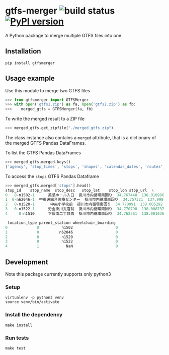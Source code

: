 gtfs-merger ![build status](https://travis-ci.com/door2door-io/gtfs-merger.svg?token=jAe2MpoP1Smhms3S1hzy&branch=master) [![PyPI version](https://badge.fury.io/py/gtfsmerger.svg)](https://badge.fury.io/py/gtfsmerger)
===========
A Python package to merge multiple GTFS files into one

## Installation
```shell
pip install gtfsmerger
```

## Usage example

Use this module to merge two GTFS files
```python
>>> from gtfsmerger import GTFSMerger
>>> with open('gtfs1.zip') as fa, open('gtfs2.zip') as fb:
>>>    merged_gtfs = GTFSMerger(fa, fb)
```

To write the merged result to a ZIP file
```python
>>> merged_gtfs.get_zipfile("./merged_gtfs.zip")
```

The class instance also contains a `merged` attribute,
that is a dictionary of the merged GTFS Pandas DataFrames.

To list the GTFS Pandas DataFrames
```python
>>> merged_gtfs.merged.keys()
['agency', 'stop_times', 'stops', 'shapes', 'calendar_dates', 'routes', 'trips']
```

To access the `stops` GTFS Pandas Dataframe
```python
>>> merged_gtfs.merged['stops'].head()
stop_id    stop_name  stop_desc   stop_lat    stop_lon stop_url  \
0   0-n1502-1      美感ホール入口  掛川市内循環南回り  34.767448  138.010986      NaN
1  0-n62046-1  中東遠総合医療センター  掛川市内循環南回り  34.757321  137.998436      NaN
2   0-n1520-1       中央小学校前  掛川市内循環南回り  34.770991  138.005292      NaN
3   0-n1522-1      労金掛川支店前  掛川市内循環南回り  34.770798  138.008737      NaN
4     0-n1510      下俣南二丁目西  掛川市内循環南回り  34.762361  138.001036      NaN

 location_type parent_station wheelchair_boarding
0             0          n1502                   0
1             0         n62046                   0
2             0          n1520                   0
3             0          n1522                   0
4             1            NaN                   0
```

## Development
Note this package currently supports only python3

### Setup
```shell
virtualenv -p python3 venv
source venv/bin/activate
```

### Install the dependency
```shell
make install
```

### Run tests
```shell
make test
```

